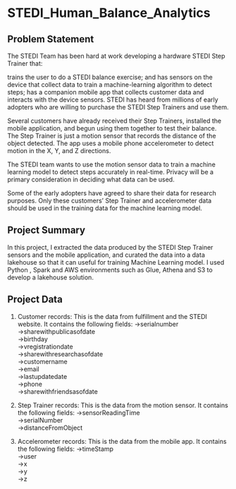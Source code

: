 # STEDI_Human_Balance_Analytics

## Problem Statement

The STEDI Team has been hard at work developing a hardware STEDI Step Trainer that:

trains the user to do a STEDI balance exercise;
and has sensors on the device that collect data to train a machine-learning algorithm to detect steps;
has a companion mobile app that collects customer data and interacts with the device sensors.
STEDI has heard from millions of early adopters who are willing to purchase the STEDI Step Trainers and use them.

Several customers have already received their Step Trainers, installed the mobile application, and begun using them together to test their balance. The Step Trainer is just a motion sensor that records the distance of the object detected. The app uses a mobile phone accelerometer to detect motion in the X, Y, and Z directions.

The STEDI team wants to use the motion sensor data to train a machine learning model to detect steps accurately in real-time. Privacy will be a primary consideration in deciding what data can be used.

Some of the early adopters have agreed to share their data for research purposes. Only these customers’ Step Trainer and accelerometer data should be used in the training data for the machine learning model.

## Project Summary

In this project, I extracted the data produced by the STEDI Step Trainer sensors and the mobile application, and curated the data into a data lakehouse so that it can useful for training Machine Learning model. I used Python , Spark and AWS environments such as Glue, Athena and S3 to develop a lakehouse solution.

## Project Data

1. Customer records: This is the data from fulfillment and the STEDI website. It contains the following fields:
    ->serialnumber  
    ->sharewithpublicasofdate  
    ->birthday  
    ->vregistrationdate  
    ->sharewithresearchasofdate  
    ->customername  
    ->email  
    ->lastupdatedate  
    ->phone  
    ->sharewithfriendsasofdate  

2. Step Trainer records: This is the data from the motion sensor. It contains the following fields:
    ->sensorReadingTime  
    ->serialNumber  
    ->distanceFromObject  

3. Accelerometer records: This is the data from the mobile app. It contains the following fields:
    ->timeStamp  
    ->user  
    ->x  
    ->y  
    ->z  